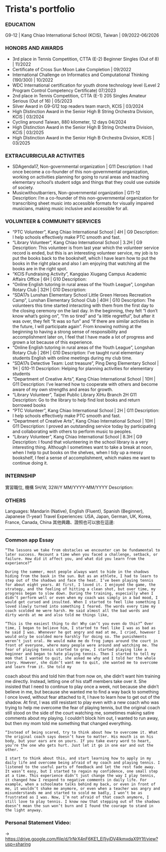 # Trista's portfolio

### EDUCATION
G9-12 | Kang Chiao International School (KCIS), Taiwan 	|    09/2022-06/2026

### HONORS AND AWARDS
- 3rd place in Tennis Competition, CTTA (E-2) Beginner Singles (Out of 8)	|    11/2022
- Certificate of Cross Sun Moon Lake Completion	    |    09/2022
- International Challenge on Informatics and Computational Thinking (190/300)	|    10/2022
- WDC International certification for youth drone technology level (Level 2 Program Control Competency Certificate)	07/2023
- 2nd place in Tennis Competition, CTTA (E-1) 205 Singles Amateur Serious (Out of 16)	|    05/2023
- Silver Award in G9-G12 top readers team march, KCIS	|    03/2024
- High DIstinction Award in the Senior High B String Orchestra Division, KCIS	|    03/2024
- Cycling around Taiwan, 880 kilometer, 12 days	04/2024
- High DIstinction Award in the Senior High B String Orchestra Division, KCIS	|    03/2025
- High DIstinction Award in the Senior High B Orchestra Division, KCIS	|    03/2025

### EXTRACURRICULAR ACTIVITIES
- SDAgenda17, Non-governmental organization	    |	G11
    Description: I had once become a co-founder of this non-governmental organization, working on activities planning for going to rural areas and teaching elementary school’s student sdgs and things that they could use outside of society.
- Musicwithoutbarriers, Non-governmental organization	| 	G11-12
    Description: I’m a co-founder of this non-governmental organization for transcribing sheet music into accessible formats for visually impaired musicians, making music inclusive and accessible for all.

### VOLUNTEER & COMMUNITY SERVICES
- “PTC Volunteer”, Kang Chiao International School	 	|    4H 	|    G9
    Description: I help schools effectively make PTC smooth and fast.
- “Library Volunteer”, Kang Chiao International School	|    3.2H 	|    G9
    Description: This volunteer is from last year which the volunteer service record is ended, but this is an interesting volunteer service, my job is to put the books back to the bookshelf, which I have learn how to put the books in the right place and also I am enjoying that watching all the books are in the right spot.
- “KCIS Fundraising Activity”, Kangqiao Xiugang Campus Academic Affairs Office	    |    6H 	|    G10
    Description: 
- “Online English tutoring in rural areas of the Youth League”, Longshan Rotary Club 	|    32H 	|    G10
    Description: 
- “SDA17s Lunshan Elementary School Little Green Heroes Recreation Camp”, Lunshan Elementary School Club 	|    40H 	|    G10
    Description: The volunteers this time started interacting with them from the first day to the closing ceremony on the last day. In the beginning, they felt “I don’t know what’s going on”, “I’m so tired” and “a little regretful”, but after it was over, they felt “It was so fun” and “If there are similar activities in the future, I will participate again”. From knowing nothing at the beginning to having a strong sense of responsibility and accomplishment later on, I feel that I have made a lot of progress and grown a lot because of this experience.
- “Online English tutoring in rural areas of the Youth League”, Longshan Rotary Club 	|    26H 	|    G10
    Description: I’ve taught rural elementary students English with online meetings during my club time.
- “SDA17s Detective Team: Lost treasure”, Ping Deng Elementary School	|    1H    | 	G10-11
    Description: Helping for planning activities for elementary students
- “Department of Creative Arts”, Kang Chiao International School	|    10H    | 	G11
    Description: I’ve learned how to cooperate with others and become aware of my own strengths and areas for growth.
- “Library Volunteer”, Taipei Public Library XiHu Branch	2H 	G11
    Description: Go to the library to help find lost books and return borrowed books
- “PTC Volunteer”, Kang Chiao International School	 	|    2H    |	G11
    Description: I help schools effectively make PTC smooth and fast.
- “Department of Creative Arts”, Kang Chiao International School	|    10H    | 	G11
    Description: I proved an outstanding service today by participating and collaborating with others to perform music to peoples.
- “Library Volunteer”, Kang Chiao International School	|    8.3H 	|    G9
    Description: I found that volunteering in the school library is a very interesting thing. Although I sometimes want to take a break at noon, when I help to put books on the shelves, when I tidy up a messy bookshelf, I feel a sense of accomplishment, which makes me want to continue doing it.

### INTERNSHIP
實習職位, 機構	5H/W, 32W/Y 	MM/YYYY-MM/YYYY
Description: 

### OTHERS
Languages: 	Mandarin (Native), English (Fluent), Spanish (Beginner), Japanese (1-year)
Travel Experiences:	USA, Japan, German, UK, Korea, France, Canada, China
其他興趣、證照也可以放在這邊: 

---

### Common app Essay
    “The lessons we take from obstacles we encounter can be fundamental to later success. Recount a time when you faced a challenge, setback, or failure. How did it affect you, and what did you learn from the experience?”
    
    During the summer, most people always want to hide in the shadows hiding from the bask in the sun. But as an athlete, I had to learn to step out of the shadows and face the heat. I’ve been playing tennis for about eight years. At first, I loved it. I enjoyed the game, the strategy, and the feeling of hitting a clean shot, but over time, my progress began to slow down. During the training, especially when I didn’t perform well or even when my coach was simply in a bad mood, I would get cursed and insulted. When I started to feel like something I loved slowly turned into something I feared. The words every time my coach scolded me were harsh. He said almost all the bad words and dirty words at me and also told me things like,
    
    “This is the easiest thing to do! Why can’t you even do this?” Over time, I began to believe him, I started to feel like I was as bad as he said I was. Whenever he got angry and mad at me, I cried, however I would only be scolded more harshly for doing so. The punishments weren’t just oral. He would make me do frog jumps around the court in front of everyone, where many people were around and watching me. The fear of playing tennis started to grow, I started playing like a beginner and began to hate playing tennis. Then I started to tell my mom that I wanted to quit, she asked me why and I told her the whole story. However, she didn’t want me to quit, she wanted me to overcome and learn from it. She told my
coach about this and told him that from now on, she didn’t want him training me directly. Instead, letting one of his staff members take over it. She insisted that I need to continue to play once a week, not because she didn’t believe in me, but because she wanted me to find a way back to something I once loved, without fear attached to it, I have to learn how to get out of the shadow. At first, I was still resistant to play even with a new coach who was trying to help me overcome the fear of playing tennis, but the original coach still stood on the side of the court watching me, sometimes making satire comments about my playing. I couldn’t block him out, I wanted to run away, but then my mom told me something that
changed everything.

    “Instead of being scared, try to think about how to overcome it. What the original coach says doesn’t have to matter. His mouth is on his body, but your ears are on yours. If you take every word to heart, you’re the one who gets hurt. Just let it go in one ear and out the other. ”

    I start to think about this, and start learning how to apply in my daily life and overcome being afraid of my coach and playing tennis. I listened to the useful parts of feedback and let the rest fade away. It wasn’t easy, but I started to regain my confidence, one small step at a time. This experience didn’t just change the way I play tennis, it changed how I respond to negative comments in daily life. For example, when a schoolmate talks behind my back, or even in front of me, it wouldn’t shake me anymore, or even when a teacher was angry and misunderstands me and started to scold me badly, I won’t be as frustrated as I was. Now, I’m not afraid of that coach anymore, I still love to play tennis. I know now that stepping out of the shadows doesn’t mean the sun won’t burn and I found the courage to stand in the light anyway.

### Personal Statement Video: 
-> https://drive.google.com/file/d/1rNrX4nF6KE1_El1jyiDV4lkmxdaX9Y1f/view?usp=sharing
